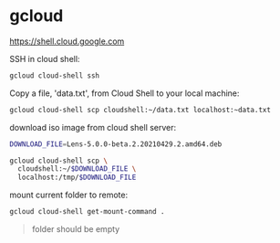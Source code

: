 # gcloud

https://shell.cloud.google.com

SSH in cloud shell:
```bash
gcloud cloud-shell ssh
```

Copy a file, 'data.txt', from Cloud Shell to your local machine:
```bash
gcloud cloud-shell scp cloudshell:~/data.txt localhost:~data.txt
```

download iso image from cloud shell server:
```bash
DOWNLOAD_FILE=Lens-5.0.0-beta.2.20210429.2.amd64.deb

gcloud cloud-shell scp \
  cloudshell:~/$DOWNLOAD_FILE \
  localhost:/tmp/$DOWNLOAD_FILE
```

mount current folder to remote:
```bash
gcloud cloud-shell get-mount-command .
```
> folder should be empty

